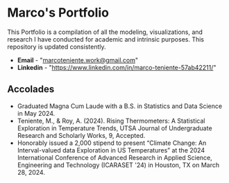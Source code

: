 # Marco's Portfolio
This Portfolio is a compilation of all the modeling, visualizations, and research I have conducted for academic and intrinsic purposes. This repository is updated consistently.

- **Email** - "marcoteniente.work@gmail.com"
- **Linkedin** - "https://www.linkedin.com/in/marco-teniente-57ab42211/"

## Accolades
- Graduated Magna Cum Laude with a B.S. in Statistics and Data Science in May 2024.
 - Teniente, M., & Roy, A. (2024). Rising Thermometers: A Statistical Exploration in Temperature Trends, UTSA 
Journal of Undergraduate Research and Scholarly Works, 9, Accepted.
- Honorably issued a 2,000 stipend to present “Climate Change: An Interval-valued data Exploration in US Temperatures” at the 2024 International 
Conference of Advanced Research in Applied Science, Engineering and Technology (ICARASET '24) in 
Houston, TX on March 28, 2024.
